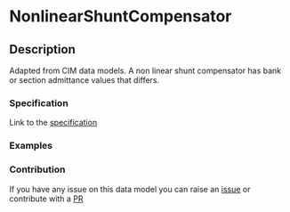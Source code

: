 # NonlinearShuntCompensator

## Description 

Adapted from CIM data models. A non linear shunt compensator has bank or section admittance values that differs.
### Specification

Link to the [specification](https://smart-data-models.github.io/dataModel.EnergyCIM/NonlinearShuntCompensator/doc/spec.md)
### Examples
### Contribution

 If you have any issue on this data model you can raise an [issue](https://github.com/smart-data-models/dataModel.EnergyCIM/issues)  or contribute with a [PR](https://github.com/smart-data-models/dataModel.EnergyCIM/pulls)